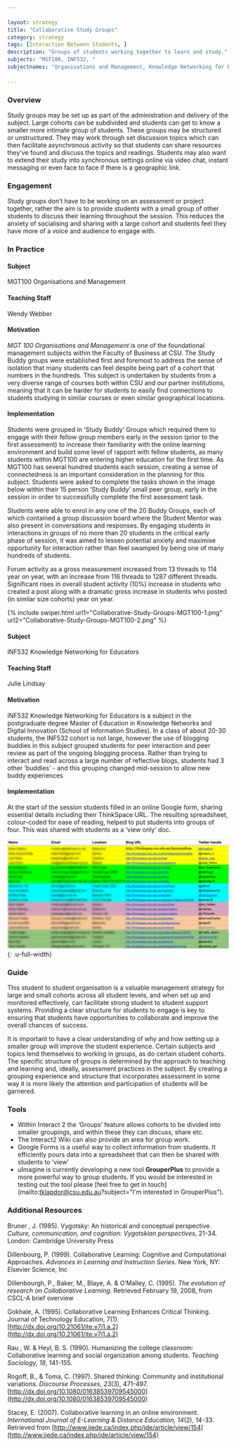 ```yaml
---

layout: strategy
title: "Collaborative Study Groups"
category: strategy
tags: [Interaction Between Students, ]
description: "Groups of students working together to learn and study."
subjects: "MGT100, INF532, "
subjectnames: "Organisations and Management, Knowledge Networking for Educators, "

---
```


### Overview

Study groups may be set up as part of the administration and delivery of the subject. Large cohorts can be subdivided and students can get to know a smaller more intimate group of students. These groups may be structured or unstructured. They may work through set discussion topics which can then facilitate asynchronous activity so that students can share resources they’ve found and discuss the topics and readings. Students may also want to extend their study into synchronous settings online via video chat, instant messaging or even face to face if there is a geographic link.

### Engagement

Study groups don’t have to be working on an assessment or project together, rather the aim is to provide students with a small group of other students to discuss their learning throughout the session. This reduces the anxiety of socialising and sharing with a large cohort and students feel they have more of a voice and audience to engage with.

### In Practice
<div class="u-release practice" >

<div class="practice-item">
<div class="practice-content" markdown="1">

#### Subject

MGT100 Organisations and Management

#### Teaching Staff

Wendy Webber

#### Motivation

*MGT 100 Organisations and Management* is one of the foundational management subjects within the Faculty of Business at CSU. The Study Buddy groups were established first and foremost to address the sense of isolation that many students can feel despite being part of a cohort that numbers in the hundreds. This subject is undertaken by students from a very diverse range of courses both within CSU and our partner institutions, meaning that it can be harder for students to easily find connections to students studying in similar courses or even similar geographical locations.

#### Implementation

Students were grouped in ‘Study Buddy’ Groups which required them to engage with their fellow group members early in the session (prior to the first assessment) to increase their familiarity with the online learning environment and build some level of rapport with fellow students, as many students within MGT100 are entering higher education for the first time. As MGT100 has several hundred students each session, creating a sense of connectedness is an important consideration in the planning for this subject. Students were asked to complete the tasks shown in the image below within their 15 person ‘Study Buddy’ small peer group, early in the session in order to successfully complete the first assessment task.

Students were able to enrol in any one of the 20 Buddy Groups, each of which contained a group discussion board where the Student Mentor was also present in conversations and responses. By engaging students in interactions in groups of no more than 20 students in the critical early phase of session, it was aimed to lessen potential anxiety and maximise opportunity for interaction rather than feel swamped by being one of many hundreds of students.

Forum activity as a gross measurement increased from 13 threads to 114 year on year, with an increase from 116 threads to 1287 different threads. Significant rises in overall student activity (10%) increase in students who created a post along with a dramatic gross increase in students who posted (in similar size cohorts) year on year.

{% include swiper.html url1="Collaborative-Study-Groups-MGT100-1.png" url2="Collaborative-Study-Groups-MGT100-2.png" %}

</div>
</div>

<div class="practice-item">
<div class="practice-content" markdown="1">

#### Subject

INF532 Knowledge Networking for Educators

#### Teaching Staff

Julie Lindsay

#### Motivation

INF532 Knowledge Networking for Educators is a subject in the postgraduate degree Master of Education in Knowledge Networks and Digital Innovation (School of Information Studies). In a class of about 20-30 students, the INF532 cohort is not large, however the use of blogging buddies in this subject grouped students for peer interaction and peer review as part of the ongoing blogging process. Rather than trying to interact and read across a large number of reflective blogs, students had 3 other ‘buddies’ - and this grouping changed mid-session to allow new buddy experiences

#### Implementation

At the start of the session students filled in an online Google form, sharing essential details including their ThinkSpace URL. The resulting spreadsheet, colour-coded for ease of reading, helped to put students into groups of four. This was shared with students as a ‘view only’ doc.

![Screenshot of the Groups List](../images/practices/Collaborative-Study-Groups-INF532.png){: .u-full-width}

</div>
</div>
</div>

### Guide

This student to student organisation is a valuable management strategy for large and small cohorts across all student levels, and when set up and monitored effectively, can facilitate strong student to student support systems. Providing a clear structure for students to engage is key to ensuring that students have opportunities to collaborate and improve the overall chances of success.

It is important to have a clear understanding of why and how setting up a smaller group will improve the student experience. Certain subjects and topics lend themselves to working in groups, as do certain student cohorts. The specific structure of groups is determined by the approach to teaching and learning and, ideally, assessment practices in the subject. By creating a grouping experience and structure that incorporates assessment in some way it is more likely the attention and participation of students will be garnered.

### Tools

* Within Interact 2 the ‘Groups’ feature allows cohorts to be divided into smaller groupings, and within these they can discuss, share etc.
* The Interact2 Wiki can also provide an area for group work.
* Google Forms is a useful way to collect information from students. It efficiently pours data into a spreadsheet that can then be shared with students to ‘view’
* uImagine is currently developing a new tool **GrouperPlus** to provide a more powerful way to group students. If you would be interested in testing out the tool please [feel free to get in touch](mailto:tklapdor@csu.edu.au?subject="I'm interested in GrouperPlus").

### Additional Resources

<div class="apa-ref" markdown="1">

Bruner , J. (1985). Vygotsky: An historical and conceptual perspective. *Culture, communication, and cognition: Vygotskian perspectives*, 21-34. London: Cambridge University Press

Dillenbourg, P. (1999). Collaborative Learning: Cognitive and Computational Approaches. *Advances in Learning and Instruction Series*. New York, NY: Elsevier Science, Inc

Dillenbourgh, P., Baker, M., Blaye, A. & O’Malley, C. (1995). *The evolution of research on Collaborative Learning*. Retrieved February 19, 2008, from CSCL-A brief overview

Gokhale, A. (1995). Collaborative Learning Enhances Critical Thinking. Journal of Technology Education, 7(1). [http://dx.doi.org/10.21061/jte.v7i1.a.2](http://dx.doi.org/10.21061/jte.v7i1.a.2)

Rau , W. & Heyl, B. S. (1990). Humanizing the college classroom: Collaborative learning and social organization among students. *Teaching Sociology, 18*, 141-155.

Rogoff, B., & Toma, C. (1997). Shared thinking: Community and institutional variations. *Discourse Processes, 23*(3), 471-497. [http://dx.doi.org/10.1080/01638539709545000](http://dx.doi.org/10.1080/01638539709545000)

Stacey, E. (2007). Collaborative learning in an online environment. *International Journal of E-Learning & Distance Education, 14*(2), 14-33. Retrieved from [http://www.ijede.ca/index.php/jde/article/view/154](http://www.ijede.ca/index.php/jde/article/view/154)

</div>

